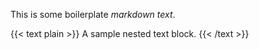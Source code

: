 This is some boilerplate *markdown* _text_.

{{< text plain >}}
A sample nested text block.
{{< /text >}}
